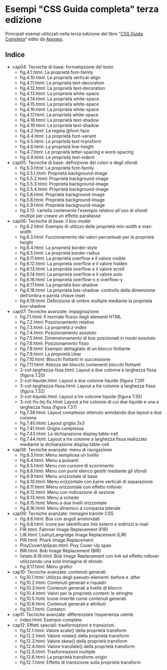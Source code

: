 Esempi "CSS Guida completa" terza edizione
==========================================
 
Principali esempi utilizzati nella terza edizione del libro "[CSS Guida Completa](http://www.cssguidacompleta.com)" edito da [Apogeo](http://www.apogeonline.com/libri/catalogo).

Indice
------

* cap04: Tecniche di base: formattazione del testo 
    * fig.4.1.html: La proprietà font-family 
    * fig.4.10.html: Le proprietà vertical-align 
    * fig.4.11.html: La proprietà text-decoration 
    * fig.4.12.html: La proprietà text-decoration 
    * fig.4.13.html: La proprietà white-space 
    * fig.4.14.html: La proprietà white-space 
    * fig.4.15.html: La proprietà white-space 
    * fig.4.16.html: La proprietà white-space 
    * fig.4.17.html: La proprietà white-space 
    * fig.4.18.html: La proprietà text-shadow 
    * fig.4.19.html: La proprietà text-shadow 
    * fig.4.2.html: La regola @font-face 
    * fig.4.4.html: La proprietà font-variant 
    * fig.4.5.html: La proprietà text-transform 
    * fig.4.6.html: La proprietà line-height 
    * fig.4.7.html: Le proprietà letter-spacing e word-spacing 
    * fig.4.9.html: Le proprietà text-indent 
* cap05: Tecniche di base: definizione dei colori e degli sfondi
    * fig.5.3.html: La proprietà font-family
    * fig.5.5.1.html: Proprietà background-image
    * fig.5.5.2.html: Proprietà background-image
    * fig.5.5.3.html: Proprietà background-image
    * fig.5.5.4.html: Proprietà background-image
    * fig.5.6.html: Proprietà background-image
    * fig.5.8.html: Proprietà background-image
    * fig.5.9.html: Proprietà background-image
    * fig.5.12: cartella contenente l'esempio relativo all'uso di sfondi multipli per creare un effetto parallasse
* cap06: Tecniche di base: il box model 
    * fig.6.2.html: Esempio di utilizzo delle proprietà min-width e max-width
    * fig.6.3.html: Funzionamento dei valori percentuali per la proprietà height
    * fig.6.4.html: La proprietà border-style
    * fig.6.5.html: La proprietà border-radius
    * fig.6.11.html: La proprietà overflow e il valore visible
    * fig.6.12.html: La proprietà overflow e il valore hidden
    * fig.6.13.html: La proprietà overflow e il valore scroll
    * fig.6.14.html: La proprietà overflow e il valore auto
    * fig.6.16.html: Le proprietà overflow-x e overflow-y
    * fig.6.17.html: La proprietà box-shadow
    * fig.6.18.html: La proprietà box-shadow: controllo della dimensione dell’ombra e parola chiave inset
    * fig.6.19.html: Definizione di ombre multiple mediante la proprietà box-shadow 
* cap07: Tecniche avanzate: impaginazione
    * fig.7.1.html: Il normale flusso degli elementi HTML 
    * fig.7.2.html: Posizionamento relativo
    * fig.7.3.html: La proprietà z-index
    * fig.7.4.html: Posizionamento assoluto
    * fig.7.5.html: Dimensionamento di box posizionati in modo assoluto
    * fig.7.6.html: Posizionamento fisso
    * fig.7.8.html: Esempio dettagliato di un blocco flottante
    * fig.7.9.html: La proprietà clear
    * fig.7.10.html: Blocchi flottanti in successione
    * fig.7.11.html: Altezza dei blocchi contenenti blocchi flottanti
    * 2-col-larghezza-fssa.html: Layout a due colonne a larghezza fissa (figura 7.20)
    * 2-col-liquide.html: Layout a due colonne liquide (figura 7.29)
    * 3-col-larghezza-fissa.html: Layout a tre colonne a larghezza fissa (figura 7.32)
    * 3-col-liquide.html: Layout a tre colonne liquide (figura 7.35)
    * 3-col-fix-liq-fix.html: Layout a tre colonne di cui due liquide e una a larghezza fissa (figura 7.37)
    * fig.7.38.html: Layout complesso ottenuto annidando due layout a due colonne
    * fig.7.40.html: Layout griglia 3x3
    * fig.7.41.html: Griglia complessa
    * fig.7.43.html: La dichiarazione display:table-cell
    * fig.7.44.html: Layout a tre colonne a larghezza fissa realizzato mediante la dichiarazione display:table-cell
* cap08: Tecniche avanzate: menu di navigazione
    * fig.8.3.html: Menu semplicea un livello
    * fig.8.4.html: Menu a pulsanti
    * fig.8.5.html: Menu con cursore di scorrimento
    * fig.8.6.html: Menu con punti elenco gestiti mediante gli sfondi
    * fig.8.9.html: Menu orizzontale di base 
    * fig.8.10.html: Menu orizzontale con barre verticali di separazione
    * fig.8.11.html: Menu orizzontale con effetto rollover
    * fig.8.12.html: Menu con indicazione di sezione 
    * fig.8.13.html: Menu a schede 
    * fig.8.15.html: Menu a due livelli orizzontale 
    * fig.8.16.html: Menu dinamico a comparsa laterale 
* cap09: Tecniche avanzate: immagini tramite CSS
    * fig.9.6.html: Box con angoli arrotondati
    * fig.9.8.html: Icone per identificare link esterni e indirizzi e-mail
    * FIR.html: Fahrner Image Replacement (FIR)
    * LIR.html: Leahy/Langridge Image Replacement (LIR) 
    * PIR.html: Phark Image Replacement
    * PixyCoverUpSpan.html: Pixy Cover-Up span 
    * BIR.html: Bob Image Replacement (BIR)
    * listato.9.18.html: Bob Image Replacement con link ed effetto rollover utilizzando una sola immagine di sfondo
    * fig.9.17.html: Menu grafici
* cap10: Tecniche avanzate: contenuti generati
    * fig.10.1.html: Utilizzo degli pseudo-elementi :before e :after
    * fig.10.2.html: Contenuti generati e riquadri 
    * fig.10.3.html: Contenuti generati a livello di blocco
    * fig.10.4.html: Valori per la proprietà content: le stringhe
    * fig.10.5.html: Icone inserite come contenuti generati
    * fig.10.6.html: Contenuti generati e attributi
    * fig.10.7.html: Contatori
* cap11: Tecniche avanzate: differenziare l’esperienza utente
    * index.html: Esempio completo
* cap12: Effetti speciali: trasformazioni e transizioni
    * fig.12.1.html: Valore scale() della proprietà transform
    * fig.12.2.html: Valore rotate() della proprietà transform
    * fig.12.3.html: Valore skew() della proprietà transform 
    * fig.12.4.html: Valore translate() della proprietà transform
    * fig.12.5.html: Trasformazioni multiple
    * fig.12.6.html: La proprietà transform-origin
    * fig.12.7.html: Effetto di transizione sulla proprietà transform
